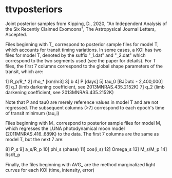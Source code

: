 # ttvposteriors
Joint posterior samples from Kipping, D., 2020, "An Independent Analysis of the Six Recently Claimed Exomoons", The Astropysical Journal Letters, Accepted.

Files beginning with T_ correspond to posterior sample files for model T, which accounts for transit timing variations. In some cases, a KOI has two files for model T, denoted by the suffix "\_1.dat" and "\_2.dat" which correspond to the two segments used (see the paper for details). For T files, the first 7 columns correspond to the global shape parameters of the transit, which are:

1] R_p/R_*
2] rho_* [km/m3]
3] b
4] P [days]
5] tau_0 [BJDutc - 2,400,000]
6] q_1 (limb darkening coefficient, see 2013MNRAS.435.2152K)
7] q_2 (limb darkening coefficient, see 2013MNRAS.435.2152K)

Note that P and tau0 are merely reference values in model T and are not regressed. The subsequent columns (>7) correspond to each epoch's time of transit minimum (tau_i)

Files beginning with M_ correspond to posterior sample files for model M, which regresses the LUNA photodynamical moon model (2011MNRAS.416..689K) to the data. The first 7 columns are the same as model T, but the next 7 are:

8] P_s
9] a_s/R_p
10] phi_s (phase)
11] cos(i_s)
12] Omega_s
13] M_s/M_p
14] Rs/R_p

Finally, the files beginning with AVG_ are the method marginalized light curves for each KOI (time, intensity, error)
